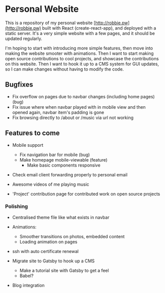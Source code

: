 # Personal Website

This is a repository of my personal website [http://robbie.pw](http://robbie.pw) built with React (create-react-app), and deployed with a static server.
It's a very simple website with a few pages, and it should be updated regularly.

I'm hoping to start with introducing more simple features, then move into making the website smooter
with animations. 
Then I want to start making open source contributions to cool projects, and showcase the contributions
on this website.
Then I want to hook it up to a CMS system for GUI updates, so I can make changes without
having to modify the code.

## Bugfixes

* Fix overflow on pages due to navbar changes (including home pages) (bug)  
* Fix issue where when navbar played with in mobile view and then opened again, navbar item's padding is gone
* Fix browsing directly to /about or /music via url not working 

## Features to come

* Mobile support
  * Fix navigation bar for mobile (bug)
  * Make homepage mobile-viewable (feature)
    * Make basic components responsive
  
* Check email client forwarding properly to personal email

* Awesome videos of me playing music

* 'Project' contribution page for contributed work on open source projects

### Polishing 

* Centralised theme file like what exists in navbar

* Animations:
   * Smoother transitions on photos, embedded content
   * Loading animation on pages

* ssh with auto certificate renewal

* Migrate site to Gatsby to hook up a CMS
  * Make a tutorial site with Gatsby to get a feel
  * Babel?

* Blog integration
